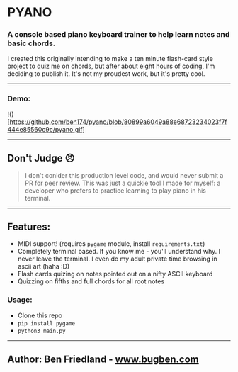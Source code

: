 # PYANO
### A console based piano keyboard trainer to help learn notes and basic chords.

I created this originally intending to make a ten minute flash-card style project to quiz me on chords, but after 
about eight hours of coding, I'm deciding to publish it. It's not my proudest work, but it's pretty cool.

_________________

### Demo:
!()[https://github.com/ben174/pyano/blob/80899a6049a88e68723234023f7f444e85560c9c/pyano.gif]

_________________
## Don't Judge 😠

> I don't conider this production level code, and would never submit a PR for peer review.
> This was just a quickie tool I made for myself: a developer who prefers to practice learning to play piano in his terminal.

_________________
## Features:

* MIDI support! (requires `pygame` module, install `requirements.txt`)
* Completely terminal based. If you know me - you'll understand why. I never leave the terminal. I even do my 
  adult private time browsing in ascii art (haha :D)
* Flash cards quizing on notes pointed out on a nifty ASCII keyboard
* Quizzing on fifths and full chords for all root notes

### Usage:
* Clone this repo
* `pip install pygame`
* `python3 main.py`

_________________

## Author: Ben Friedland - www.bugben.com